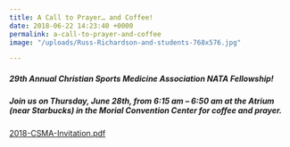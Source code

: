 ```yaml
---
title: A Call to Prayer… and Coffee!
date: 2018-06-22 14:23:40 +0000
permalink: a-call-to-prayer-and-coffee
image: "/uploads/Russ-Richardson-and-students-768x576.jpg"

---
```

##### **29th Annual Christian Sports Medicine Association NATA Fellowship!**

##### **Join us on Thursday, June 28th, from 6:15 am – 6:50 am at the Atrium (near Starbucks) in the Morial Convention Center for coffee and prayer.**

[2018-CSMA-Invitation.pdf](http://aiasportsperformance.org/wp-content/uploads/2018/06/2018-CSMA-Invitation.pdf "Click here for an Invitation")